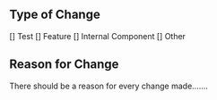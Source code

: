 ## Type of Change
[] Test
[] Feature
[] Internal Component
[] Other

## Reason for Change
There should be a reason for every change made.......